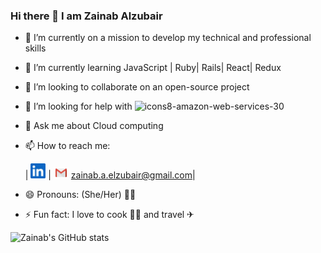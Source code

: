### Hi there 👋 I am Zainab Alzubair


- 🔭 I’m currently on a mission  to develop my technical and professional skills
- 🌱 I’m currently learning JavaScript | Ruby| Rails| React| Redux 
- 👯 I’m looking to collaborate on an open-source project
- 🤔 I’m looking for help with ![icons8-amazon-web-services-30](https://user-images.githubusercontent.com/70941894/202737894-4d55cfa1-c740-4092-9c33-a4783e275029.png)
- 💬 Ask me about Cloud computing
- 📫 How to reach me:  

   |  [<img src="https://github.com/Amchuz/Amchuz/blob/master/linkedin.jpeg" alt="linkedin logo" width="24">](https://www.linkedin.com/in/zainab-al-zubair-bb6777168/) |  [<img src="https://github.com/Amchuz/Amchuz/blob/master/gmail.jpeg" alt="gmail logo" width="24">](zainab.a.elzubair@gmail.com)  zainab.a.elzubair@gmail.com|
- 😄 Pronouns: (She/Her) 👩‍💻
- ⚡ Fun fact: I love to cook 👩‍🍳 and travel ✈




![Zainab's GitHub stats](https://github-readme-stats.vercel.app/api?username=Zainab-Alzubair&theme=radical&show_icons=true)
